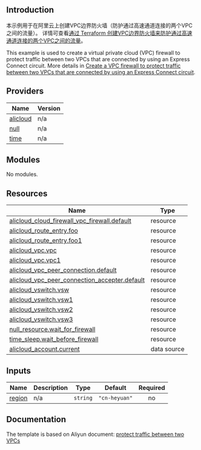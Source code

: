 ## Introduction

<!-- DOCS_DESCRIPTION_CN -->
本示例用于在阿里云上创建VPC边界防火墙（防护通过高速通道连接的两个VPC之间的流量）。
详情可查看[通过 Terraform 创建VPC边界防火墙来防护通过高速通道连接的两个VPC之间的流量](http://help.aliyun.com/document_detail/2245589.htm)。
<!-- DOCS_DESCRIPTION_CN -->

<!-- DOCS_DESCRIPTION_EN -->
This example is used to create a virtual private cloud (VPC) firewall to protect traffic between two VPCs that are connected by using an Express Connect circuit.
More details in [Create a VPC firewall to protect traffic between two VPCs that are connected by using an Express Connect circuit](http://help.aliyun.com/document_detail/2245589.htm).
<!-- DOCS_DESCRIPTION_EN -->

<!-- BEGIN_TF_DOCS -->
## Providers

| Name | Version |
|------|---------|
| <a name="provider_alicloud"></a> [alicloud](#provider\_alicloud) | n/a |
| <a name="provider_null"></a> [null](#provider\_null) | n/a |
| <a name="provider_time"></a> [time](#provider\_time) | n/a |

## Modules

No modules.

## Resources

| Name | Type |
|------|------|
| [alicloud_cloud_firewall_vpc_firewall.default](https://registry.terraform.io/providers/aliyun/alicloud/latest/docs/resources/cloud_firewall_vpc_firewall) | resource |
| [alicloud_route_entry.foo](https://registry.terraform.io/providers/aliyun/alicloud/latest/docs/resources/route_entry) | resource |
| [alicloud_route_entry.foo1](https://registry.terraform.io/providers/aliyun/alicloud/latest/docs/resources/route_entry) | resource |
| [alicloud_vpc.vpc](https://registry.terraform.io/providers/aliyun/alicloud/latest/docs/resources/vpc) | resource |
| [alicloud_vpc.vpc1](https://registry.terraform.io/providers/aliyun/alicloud/latest/docs/resources/vpc) | resource |
| [alicloud_vpc_peer_connection.default](https://registry.terraform.io/providers/aliyun/alicloud/latest/docs/resources/vpc_peer_connection) | resource |
| [alicloud_vpc_peer_connection_accepter.default](https://registry.terraform.io/providers/aliyun/alicloud/latest/docs/resources/vpc_peer_connection_accepter) | resource |
| [alicloud_vswitch.vsw](https://registry.terraform.io/providers/aliyun/alicloud/latest/docs/resources/vswitch) | resource |
| [alicloud_vswitch.vsw1](https://registry.terraform.io/providers/aliyun/alicloud/latest/docs/resources/vswitch) | resource |
| [alicloud_vswitch.vsw2](https://registry.terraform.io/providers/aliyun/alicloud/latest/docs/resources/vswitch) | resource |
| [alicloud_vswitch.vsw3](https://registry.terraform.io/providers/aliyun/alicloud/latest/docs/resources/vswitch) | resource |
| [null_resource.wait_for_firewall](https://registry.terraform.io/providers/hashicorp/null/latest/docs/resources/resource) | resource |
| [time_sleep.wait_before_firewall](https://registry.terraform.io/providers/hashicorp/time/latest/docs/resources/sleep) | resource |
| [alicloud_account.current](https://registry.terraform.io/providers/aliyun/alicloud/latest/docs/data-sources/account) | data source |

## Inputs

| Name | Description | Type | Default | Required |
|------|-------------|------|---------|:--------:|
| <a name="input_region"></a> [region](#input\_region) | n/a | `string` | `"cn-heyuan"` | no |
<!-- END_TF_DOCS -->

## Documentation
<!-- docs-link --> 

The template is based on Aliyun document: [protect traffic between two VPCs](http://help.aliyun.com/document_detail/2245589.htm) 

<!-- docs-link --> 